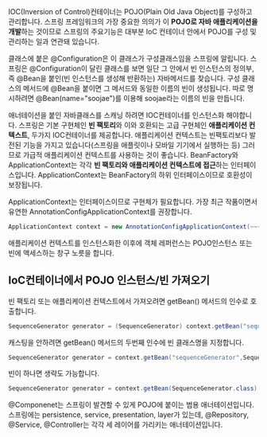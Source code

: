 IOC(Inversion of  Control)컨테이너는 POJO(Plain Old Java Object)를 구성하고 관리합니다. 스프링 프레임워크의 가장 중요한 의의가 이 **POJO로 자바 애플리케이션을 개발**하는 것이므로 스프링의 주요기능은 대부분 IoC 컨테이너 안에서 POJO를 구성 및 관리하는 일과 연관돼 있습니다.

클래스에 붙은 @Configuration은 이 클래스가 구성클래스임을 스프링에 알립니다.
스프링은 @Configuration이 달린 클래스를 보면 일단 그 안에서 빈 인스턴스의 정의부, 즉 @Bean을 붙인(빈 인스턴스를 생성해 반환하는) 자바메서드를 찾습니다.
구성 클래스의 메서드에 @Bean을 붙이면 그 메서드와 동일한 이름의 빈이 생성됩니다. 따로 명시하려면 @Bean(name="soojae")를 이용해 soojae라는 이름의 빈을 만듭니다.

애너테이션을 붙인 자바클래스를 스캐닝 하려면 IOC컨테이너를 인스턴스화 해야합니다. 스프링은 기본 구현체인 **빈 팩토리**와 이와 호환되는 고급 구현체인 **애플리케이션 컨텍스트**, 두가지 IOC컨테이너를 제공합니다. 
애플리케이션 컨텍스트는 빈팩토리보다 발전된 기능을 가지고 있습니다(스프링을 애플릿이나 모바일 기기에서 실행하는 등) 그러므로 가급적 애플리케이션 컨텍스트를 사용하는 것이 좋습니다.
BeanFactory와 ApplicationContext는 각각 **빈 팩토리와 애플리케이션 컨텍스트에 접근**하는 인터페이스입니다. ApplicationContext는 BeanFactory의 하위 인터페이스이므로 호환성이 보장됩니다.

ApplicationContext는 인터페이스이므로 구현체가 필요합니다. 가장 최근 작품이면서 유연한 AnnotationConfigApplicationContext를 권장합니다.
```java
ApplicationContext context = new AnnotationConfigApplicationContext(~~~Configuration.class)
```

애플리케이션 컨텍스트를 인스턴스화한 이후에 객체 레퍼런스는 POJO인스턴스 또는 빈에 액세스하는 창구 노릇을 합니다.

## IoC컨테이너에서 POJO 인스턴스/빈 가져오기
빈 팩토리 또는 애플리케이션 컨텍스트에서 가져오려면 getBean() 메서드의 인수로 호출합니다.
```java
SequenceGenerator generator = (SequenceGenerator) context.getBean("sequenceGenerator");
```
캐스팅을 안하려면 getBean() 메서드의 두번째 인수에 빈 클래스명을 지정합니다.
```java
SequenceGenerator generator = context.getBean("sequenceGenerator",SequenceGenerator.class);
```
빈이 하나면 생략도 가능합니다.
```java
SequenceGenerator generator = context.getBean(SequenceGenerator.class)
```

@Componenet는 스프링이 발견할 수 있게 POJO에 붙이는 범용 애너테이션입니다. 스프링에는 persistence, service, presentation, layer가 있는데, @Repository, @Service, @Controller는 각각 세 레이어를 가리키는 애너테이션입니다.